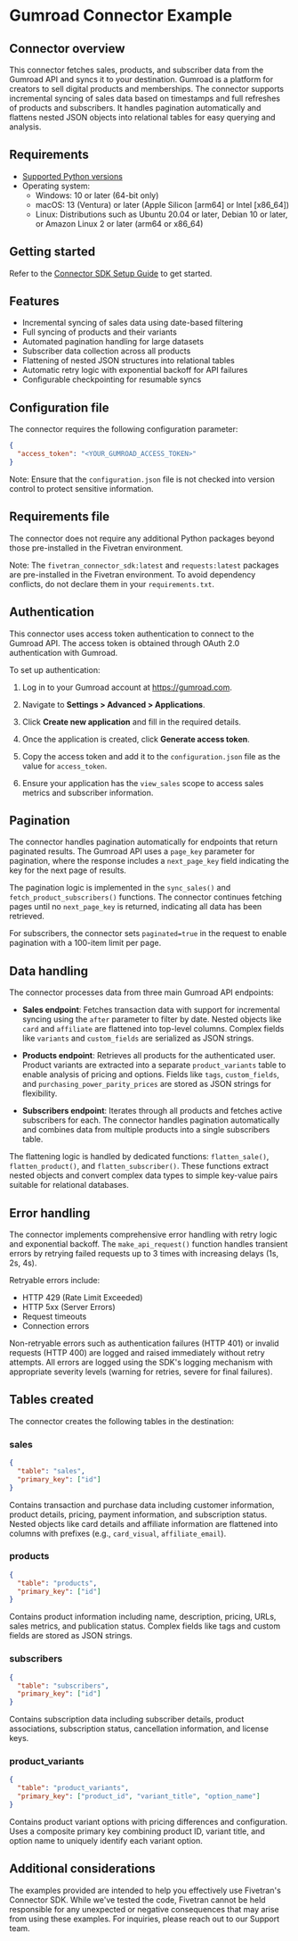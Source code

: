 # Gumroad Connector Example

## Connector overview

This connector fetches sales, products, and subscriber data from the Gumroad API and syncs it to your destination. Gumroad is a platform for creators to sell digital products and memberships. The connector supports incremental syncing of sales data based on timestamps and full refreshes of products and subscribers. It handles pagination automatically and flattens nested JSON objects into relational tables for easy querying and analysis.

## Requirements

- [Supported Python versions](https://github.com/fivetran/fivetran_connector_sdk/blob/main/README.md#requirements)
- Operating system:
  - Windows: 10 or later (64-bit only)
  - macOS: 13 (Ventura) or later (Apple Silicon [arm64] or Intel [x86_64])
  - Linux: Distributions such as Ubuntu 20.04 or later, Debian 10 or later, or Amazon Linux 2 or later (arm64 or x86_64)

## Getting started

Refer to the [Connector SDK Setup Guide](https://fivetran.com/docs/connectors/connector-sdk/setup-guide) to get started.

## Features

- Incremental syncing of sales data using date-based filtering
- Full syncing of products and their variants
- Automated pagination handling for large datasets
- Subscriber data collection across all products
- Flattening of nested JSON structures into relational tables
- Automatic retry logic with exponential backoff for API failures
- Configurable checkpointing for resumable syncs

## Configuration file

The connector requires the following configuration parameter:

```json
{
  "access_token": "<YOUR_GUMROAD_ACCESS_TOKEN>"
}
```

Note: Ensure that the `configuration.json` file is not checked into version control to protect sensitive information.

## Requirements file

The connector does not require any additional Python packages beyond those pre-installed in the Fivetran environment.

Note: The `fivetran_connector_sdk:latest` and `requests:latest` packages are pre-installed in the Fivetran environment. To avoid dependency conflicts, do not declare them in your `requirements.txt`.

## Authentication

This connector uses access token authentication to connect to the Gumroad API. The access token is obtained through OAuth 2.0 authentication with Gumroad.

To set up authentication:

1. Log in to your Gumroad account at https://gumroad.com.

2. Navigate to **Settings > Advanced > Applications**.

3. Click **Create new application** and fill in the required details.

4. Once the application is created, click **Generate access token**.

5. Copy the access token and add it to the `configuration.json` file as the value for `access_token`.

6. Ensure your application has the `view_sales` scope to access sales metrics and subscriber information.

## Pagination

The connector handles pagination automatically for endpoints that return paginated results. The Gumroad API uses a `page_key` parameter for pagination, where the response includes a `next_page_key` field indicating the key for the next page of results.

The pagination logic is implemented in the `sync_sales()` and `fetch_product_subscribers()` functions. The connector continues fetching pages until no `next_page_key` is returned, indicating all data has been retrieved.

For subscribers, the connector sets `paginated=true` in the request to enable pagination with a 100-item limit per page.

## Data handling

The connector processes data from three main Gumroad API endpoints:

- **Sales endpoint**: Fetches transaction data with support for incremental syncing using the `after` parameter to filter by date. Nested objects like `card` and `affiliate` are flattened into top-level columns. Complex fields like `variants` and `custom_fields` are serialized as JSON strings.

- **Products endpoint**: Retrieves all products for the authenticated user. Product variants are extracted into a separate `product_variants` table to enable analysis of pricing and options. Fields like `tags`, `custom_fields`, and `purchasing_power_parity_prices` are stored as JSON strings for flexibility.

- **Subscribers endpoint**: Iterates through all products and fetches active subscribers for each. The connector handles pagination automatically and combines data from multiple products into a single subscribers table.

The flattening logic is handled by dedicated functions: `flatten_sale()`, `flatten_product()`, and `flatten_subscriber()`. These functions extract nested objects and convert complex data types to simple key-value pairs suitable for relational databases.

## Error handling

The connector implements comprehensive error handling with retry logic and exponential backoff. The `make_api_request()` function handles transient errors by retrying failed requests up to 3 times with increasing delays (1s, 2s, 4s).

Retryable errors include:
- HTTP 429 (Rate Limit Exceeded)
- HTTP 5xx (Server Errors)
- Request timeouts
- Connection errors

Non-retryable errors such as authentication failures (HTTP 401) or invalid requests (HTTP 400) are logged and raised immediately without retry attempts. All errors are logged using the SDK's logging mechanism with appropriate severity levels (warning for retries, severe for final failures).

## Tables created

The connector creates the following tables in the destination:

### sales

```json
{
  "table": "sales",
  "primary_key": ["id"]
}
```

Contains transaction and purchase data including customer information, product details, pricing, payment information, and subscription status. Nested objects like card details and affiliate information are flattened into columns with prefixes (e.g., `card_visual`, `affiliate_email`).

### products

```json
{
  "table": "products",
  "primary_key": ["id"]
}
```

Contains product information including name, description, pricing, URLs, sales metrics, and publication status. Complex fields like tags and custom fields are stored as JSON strings.

### subscribers

```json
{
  "table": "subscribers",
  "primary_key": ["id"]
}
```

Contains subscription data including subscriber details, product associations, subscription status, cancellation information, and license keys.

### product_variants

```json
{
  "table": "product_variants",
  "primary_key": ["product_id", "variant_title", "option_name"]
}
```

Contains product variant options with pricing differences and configuration. Uses a composite primary key combining product ID, variant title, and option name to uniquely identify each variant option.

## Additional considerations

The examples provided are intended to help you effectively use Fivetran's Connector SDK. While we've tested the code, Fivetran cannot be held responsible for any unexpected or negative consequences that may arise from using these examples. For inquiries, please reach out to our Support team.
